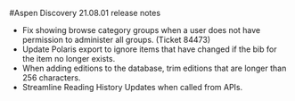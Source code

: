 #Aspen Discovery 21.08.01 release notes
- Fix showing browse category groups when a user does not have permission to administer all groups. (Ticket 84473)
- Update Polaris export to ignore items that have changed if the bib for the item no longer exists. 
- When adding editions to the database, trim editions that are longer than 256 characters. 
- Streamline Reading History Updates when called from APIs.